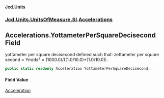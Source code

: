 #### [Jcd.Units](index.md 'index')
### [Jcd.Units.UnitsOfMeasure.SI](Jcd.Units.UnitsOfMeasure.SI.md 'Jcd.Units.UnitsOfMeasure.SI').[Accelerations](Accelerations.md 'Jcd.Units.UnitsOfMeasure.SI.Accelerations')

## Accelerations.YottameterPerSquareDecisecond Field

yottameter per square decisecond defined such that: zettameter per square second = Ym/ds² ×
(1000.0)/((1.0/10.0)*(1.0/10.0)).

```csharp
public static readonly Acceleration YottameterPerSquareDecisecond;
```

#### Field Value
[Acceleration](Acceleration.md 'Jcd.Units.UnitTypes.Acceleration')